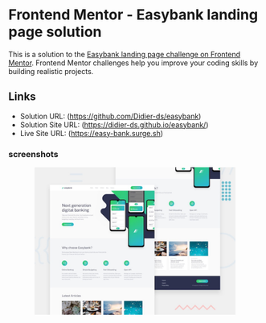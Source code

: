
# Frontend Mentor - Easybank landing page solution

This is a solution to the [Easybank landing page challenge on Frontend Mentor](https://www.frontendmentor.io/challenges/easybank-landing-page-WaUhkoDN). Frontend Mentor challenges help you improve your coding skills by building realistic projects. 

## Links

- Solution URL: (https://github.com/Didier-ds/easybank)
- Solution Site URL: (https://didier-ds.github.io/easybank/)
- Live Site URL: (https://easy-bank.surge.sh)

### screenshots
<div align="center">
    <img src="./desktop-preview.jpg" width="400px"</img> 
</div>
